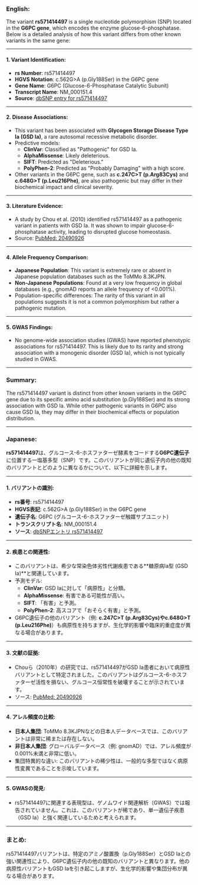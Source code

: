 ### English:
The variant **rs571414497** is a single nucleotide polymorphism (SNP) located in the **G6PC gene**, which encodes the enzyme glucose-6-phosphatase. Below is a detailed analysis of how this variant differs from other known variants in the same gene:

---

#### 1. **Variant Identification**:
   - **rs Number**: rs571414497
   - **HGVS Notation**: c.562G>A (p.Gly188Ser) in the G6PC gene
   - **Gene Name**: G6PC (Glucose-6-Phosphatase Catalytic Subunit)
   - **Transcript Name**: NM_000151.4
   - **Source**: [dbSNP entry for rs571414497](https://www.ncbi.nlm.nih.gov/snp/rs571414497)

---

#### 2. **Disease Associations**:
   - This variant has been associated with **Glycogen Storage Disease Type Ia (GSD Ia)**, a rare autosomal recessive metabolic disorder.
   - Predictive models:
     - **ClinVar**: Classified as "Pathogenic" for GSD Ia.
     - **AlphaMissense**: Likely deleterious.
     - **SIFT**: Predicted as "Deleterious."
     - **PolyPhen-2**: Predicted as "Probably Damaging" with a high score.
   - Other variants in the G6PC gene, such as **c.247C>T (p.Arg83Cys)** and **c.648G>T (p.Leu216Phe)**, are also pathogenic but may differ in their biochemical impact and clinical severity.

---

#### 3. **Literature Evidence**:
   - A study by Chou et al. (2010) identified rs571414497 as a pathogenic variant in patients with GSD Ia. It was shown to impair glucose-6-phosphatase activity, leading to disrupted glucose homeostasis.
   - Source: [PubMed: 20490926](https://pubmed.ncbi.nlm.nih.gov/20490926/)

---

#### 4. **Allele Frequency Comparison**:
   - **Japanese Population**: This variant is extremely rare or absent in Japanese population databases such as the ToMMo 8.3KJPN.
   - **Non-Japanese Populations**: Found at a very low frequency in global databases (e.g., gnomAD reports an allele frequency of <0.001%).
   - Population-specific differences: The rarity of this variant in all populations suggests it is not a common polymorphism but rather a pathogenic mutation.

---

#### 5. **GWAS Findings**:
   - No genome-wide association studies (GWAS) have reported phenotypic associations for rs571414497. This is likely due to its rarity and strong association with a monogenic disorder (GSD Ia), which is not typically studied in GWAS.

---

### Summary:
The rs571414497 variant is distinct from other known variants in the G6PC gene due to its specific amino acid substitution (p.Gly188Ser) and its strong association with GSD Ia. While other pathogenic variants in G6PC also cause GSD Ia, they may differ in their biochemical effects or population distribution.

---

### Japanese:
**rs571414497**は、グルコース-6-ホスファターゼ酵素をコードする**G6PC遺伝子**に位置する一塩基多型（SNP）です。このバリアントが同じ遺伝子内の他の既知のバリアントとどのように異なるかについて、以下に詳細を示します。

---

#### 1. **バリアントの識別**:
   - **rs番号**: rs571414497
   - **HGVS表記**: c.562G>A (p.Gly188Ser) in the G6PC gene
   - **遺伝子名**: G6PC (グルコース-6-ホスファターゼ触媒サブユニット)
   - **トランスクリプト名**: NM_000151.4
   - **ソース**: [dbSNPエントリ rs571414497](https://www.ncbi.nlm.nih.gov/snp/rs571414497)

---

#### 2. **疾患との関連性**:
   - このバリアントは、希少な常染色体劣性代謝疾患である**糖原病Ia型 (GSD Ia)**と関連しています。
   - 予測モデル:
     - **ClinVar**: GSD Iaに対して「病原性」と分類。
     - **AlphaMissense**: 有害である可能性が高い。
     - **SIFT**: 「有害」と予測。
     - **PolyPhen-2**: 高スコアで「おそらく有害」と予測。
   - G6PC遺伝子の他のバリアント（例: **c.247C>T (p.Arg83Cys)**や**c.648G>T (p.Leu216Phe)**）も病原性を持ちますが、生化学的影響や臨床的重症度が異なる場合があります。

---

#### 3. **文献の証拠**:
   - Chouら（2010年）の研究では、rs571414497がGSD Ia患者において病原性バリアントとして特定されました。このバリアントはグルコース-6-ホスファターゼ活性を損ない、グルコース恒常性を破壊することが示されています。
   - ソース: [PubMed: 20490926](https://pubmed.ncbi.nlm.nih.gov/20490926/)

---

#### 4. **アレル頻度の比較**:
   - **日本人集団**: ToMMo 8.3KJPNなどの日本人データベースでは、このバリアントは非常に稀または存在しない。
   - **非日本人集団**: グローバルデータベース（例: gnomAD）では、アレル頻度が0.001%未満と非常に低い。
   - 集団特異的な違い: このバリアントの稀少性は、一般的な多型ではなく病原性変異であることを示唆しています。

---

#### 5. **GWASの発見**:
   - rs571414497に関連する表現型は、ゲノムワイド関連解析（GWAS）では報告されていません。これは、このバリアントが稀であり、単一遺伝子疾患（GSD Ia）と強く関連しているためと考えられます。

---

### まとめ:
rs571414497バリアントは、特定のアミノ酸置換（p.Gly188Ser）とGSD Iaとの強い関連性により、G6PC遺伝子内の他の既知のバリアントと異なります。他の病原性バリアントもGSD Iaを引き起こしますが、生化学的影響や集団分布が異なる場合があります。